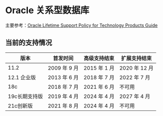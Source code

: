 # Oracle 关系型数据库
主要参考：[Oracle Lifetime Support Policy for Technology Products Guide](https://www.oracle.com/us/assets/lifetime-support-technology-069183.pdf)

## 当前的支持情况

|版本|首发时间|高级支持结束|扩展支持结束|
|---|---|---|---|
|11.2|2009 年 9 月|2015 年 1 月|2020 年 12 月|
|12.1 企业版|2013 年 6 月|2018 年 7 月|2022 年 7 月|
|18c|2018 年 7 月|2021 年 6 月|不可用|
|19c长期支持版|2019 年 4 月|2024 年 4 月|2027 年 4 月|
|21c创新版|2021 年 8 月|2024 年 4 月|不可用|
